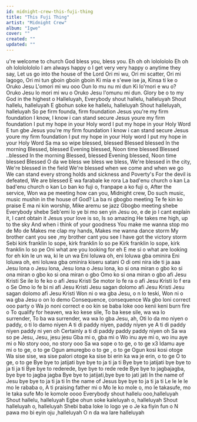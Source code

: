 ```yaml
---
id: midnight-crew-this-fuji-thing
title: "This Fuji Thing"
artist: "Midnight Crew"
album: "Igwe"
cover: ""
created: ""
updated: ""
---
```


u're welcome to church
God bless you, bless you.
Eh oh oh lololololo
Eh oh oh lolololololo
I am always happy o
I get very very happy o anytime they say,
Let us go into the house of the Lord
Ori mi wu, Ori mi scatter, Ori mi lagogo,
Ori mi tun gboin gboin gboin
Ki mia e s'ewe ise ja,
Kinsa ti ke o
Oruko Jesu L'omori mi wu ooo
Oun lo mu nu mi dun
Ki lo'mori e wu o?
Oruko Jesu lo mori mi wu o
Oruko Jesu l'omunu mi dun.
Glory be o to my God in the highest o
Halleluyah,
Everybody shout hallelu, halleluyah
Shout hallelu, halleluyah
E gbohun soke ke hallelu, halleluyah
Shout halleluyah, halleluyah
So pe firm founda, firm foundation
Jesus you're my firm foundation
I know, I know i can stand secure
Jesus youre my firm foundation
I put my hope in your Holy word
I put my hope in your Holy Word
E tun gbe Jesus you're my firm foundation
I know i can stand secure
Jesus youre my firm foundation
I put my hope in your Holy word
I put my hope in your Holy Word
Sa ma so wipe blessed, blessed
Blessed blessed
In the morning Blessed, blessed
Evening blessed,
Noon time blessed
Blessed ..blessed
In the morning Blessed, blessed
Evening blessed,
Noon time blessed
Blessed
O da we bless we bless we bless,
We're blessed in the city,
We're blessed in the field
We're blessed when we come and when we go
We can stand every strong holds and sickness and Poverty's
For the devil is defeated,
We are blessed
E wa farabale ke rora
La bad'enu church o kan
La bad'enu church o kan
Lo ban ko fuji o,  franpape a ko fuji o,
After the service,
Won wa pe meeting how can you,
Midnight crew,
Do such music, music mushin in the house of God?
La ba ni gbogbo meeting
Te fe kin ko praise
E ma ni kin worship,
Mike aremu se  jazz
Gbogbo meeting shebe
Everybody shebe
Seb'emi lo ye bi mo sen yin Jesu oo, e de jo
I cant explain it,
I cant obtain it
Jesus your love is so,
Is so amazing
He takes me high, up to the sky
And when i think of your goodness
You make me wanna stop mo de
Mo de
Makes me  clap my hands,
Makes me wanna dance storm
My brother cant you see ,my brother cant you see
I have got the victory storm
Sebi kirk franklin lo sope, kirk franklin lo so pe
Kirk franklin lo sope, kirk franklin lo so pe
Oni what are you looking for eh
E me si o what are looking for eh
kin le un wa, ki le un wa
Eni loluwa oh, eni loluwa gba ominira
Eni loluwa oh, eni loluwa gba ominira
kiseru satani
O di omi nira ide ti ja aaa
Jesu lona o Jesu lona,
Jesu lona o Jesu lona,
ko si ona miran o gbo
ko si ona miran o gbo
ko si ona miran o gbo
Omo ko si ona miran o gbo afi Jesu Kristi
Se ile lo fe ko o afi Jesu Kristi
Se motor lo fe ra o afi Jesu Kristi lo f era o
Se Omo lo fe bi ni afi Jesu Kristi
Jesu sagan dolomo afi Jesu Kristi
Jesu sagan dolomo afi Jesu Kristi
Won ni o wa gba Jesu, o n lo teski,
Won ni o wa gba Jesu o on lo demo
Consequence, consequence
Wa gbo loni correct ooo party o
Wa jo noni correct e oo
kin se baba loke ooo
kenii keni burn fire o
To qualify for heaven, wa ko kese sile,
To ba kese sile, wa wa lo surrender,
To ba wa surrender, wa wa lo gba Jesu, ah,
Oti lo da mo niyen o paddy, o ti lo damo niyen
A ti di paddy niyen, paddy niyen ye
A ti di paddy niyen paddy ni yen oh
Certainly a ti di paddy paddy paddy niyen oh
Sa wa so pe Jesu, Jesu, jesu jesu
Gba mi o, gba mi o
Wo inu aye mi o, wo inu aye mi o
No story ooo, no story ooo
Sa wa sope o to ge, o to ge x3
Idamu aye mi o to ge, o to ge
Ogun amuregbo o to ge , o to ge
Ogun kosi kosi otoge
Wa sise sise, wa sise palori otoge
ka sise bi erin ka wa je erin, o to ge
O to ge, o to ge
Bye bye to jatijati bye bye to ja ti ja ti
Bye bye to jatijati bye bye to ja ti ja ti
Bye bye to rederede, bye bye to rede rede
Bye bye to jagbajagba, bye bye to jagba jagba
Bye bye to jatijati,bye bye to jati jati
In the name of Jesu bye bye to ja ti ja ti
In the name of Jesus  bye bye to ja ti ja ti
Le le le le mo le rababa o,
A ti praising father mi o
Mo le ko mole o, mo le takasufe, mo le taka sufe
Mo le komole oooo
Everybody shout hallelu ooo,halleluyah
Shout hallelu, halleluyah
Egbe ohun soke kaleluyah o, halleluyah
Shout halleluyah o, halleluyah
Shebi baba loke lo logo ye o
Je ka fiyin fun o
N pawa mo bi eyin oju ,halleluyah
O n da wa lare halleluyah